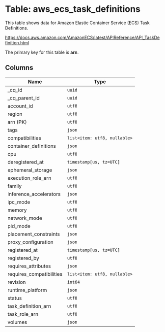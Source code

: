 # Table: aws_ecs_task_definitions

This table shows data for Amazon Elastic Container Service (ECS) Task Definitions.

https://docs.aws.amazon.com/AmazonECS/latest/APIReference/API_TaskDefinition.html

The primary key for this table is **arn**.

## Columns

| Name          | Type          |
| ------------- | ------------- |
|_cq_id|`uuid`|
|_cq_parent_id|`uuid`|
|account_id|`utf8`|
|region|`utf8`|
|arn (PK)|`utf8`|
|tags|`json`|
|compatibilities|`list<item: utf8, nullable>`|
|container_definitions|`json`|
|cpu|`utf8`|
|deregistered_at|`timestamp[us, tz=UTC]`|
|ephemeral_storage|`json`|
|execution_role_arn|`utf8`|
|family|`utf8`|
|inference_accelerators|`json`|
|ipc_mode|`utf8`|
|memory|`utf8`|
|network_mode|`utf8`|
|pid_mode|`utf8`|
|placement_constraints|`json`|
|proxy_configuration|`json`|
|registered_at|`timestamp[us, tz=UTC]`|
|registered_by|`utf8`|
|requires_attributes|`json`|
|requires_compatibilities|`list<item: utf8, nullable>`|
|revision|`int64`|
|runtime_platform|`json`|
|status|`utf8`|
|task_definition_arn|`utf8`|
|task_role_arn|`utf8`|
|volumes|`json`|